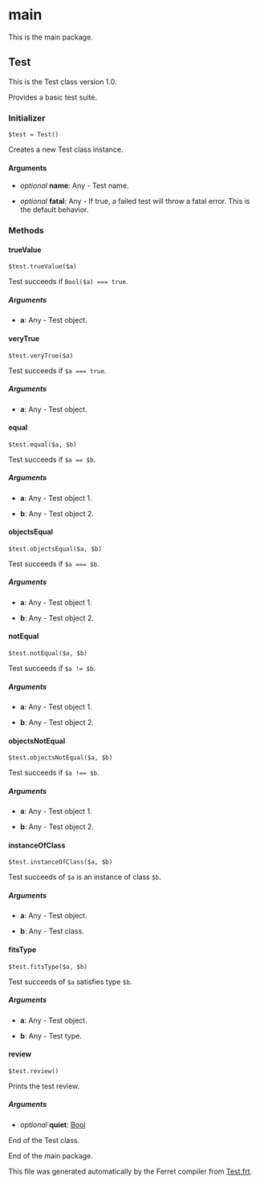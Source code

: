 # main

This is the main package.




## Test

This is the Test class version 1.0.

Provides a basic test suite.


### Initializer

```
$test = Test()
```

Creates a new Test class instance.


#### Arguments

* *optional* __name__: Any - Test name.

* *optional* __fatal__: Any - If true, a failed test will throw a fatal error.
This is the default behavior.

### Methods

#### trueValue

```
$test.trueValue($a)
```

Test succeeds if `Bool($a) === true`.


##### Arguments

* __a__: Any - Test object.



#### veryTrue

```
$test.veryTrue($a)
```

Test succeeds if `$a === true`.


##### Arguments

* __a__: Any - Test object.



#### equal

```
$test.equal($a, $b)
```

Test succeeds if `$a == $b`.


##### Arguments

* __a__: Any - Test object 1.

* __b__: Any - Test object 2.



#### objectsEqual

```
$test.objectsEqual($a, $b)
```

Test succeeds if `$a === $b`.


##### Arguments

* __a__: Any - Test object 1.

* __b__: Any - Test object 2.



#### notEqual

```
$test.notEqual($a, $b)
```

Test succeeds if `$a != $b`.


##### Arguments

* __a__: Any - Test object 1.

* __b__: Any - Test object 2.



#### objectsNotEqual

```
$test.objectsNotEqual($a, $b)
```

Test succeeds if `$a !== $b`.


##### Arguments

* __a__: Any - Test object 1.

* __b__: Any - Test object 2.



#### instanceOfClass

```
$test.instanceOfClass($a, $b)
```

Test succeeds of `$a` is an instance of class `$b`.


##### Arguments

* __a__: Any - Test object.

* __b__: Any - Test class.



#### fitsType

```
$test.fitsType($a, $b)
```

Test succeeds of `$a` satisfies type `$b`.


##### Arguments

* __a__: Any - Test object.

* __b__: Any - Test type.



#### review

```
$test.review()
```

Prints the test review.


##### Arguments

* *optional* __quiet__: [Bool](/std/doc/Bool.md)  





End of the Test class.





End of the main package.

This file was generated automatically by the Ferret compiler from
[Test.frt](../Test.frt).
